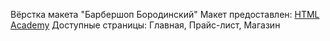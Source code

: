 Вёрстка макета "Барбершоп Бородинский"
Макет предоставлен: <a href="https://htmlacademy.ru/" class="btn" target="_blank">HTML Academy</a>
Доступные страницы:
Главная, Прайс-лист, Магазин
